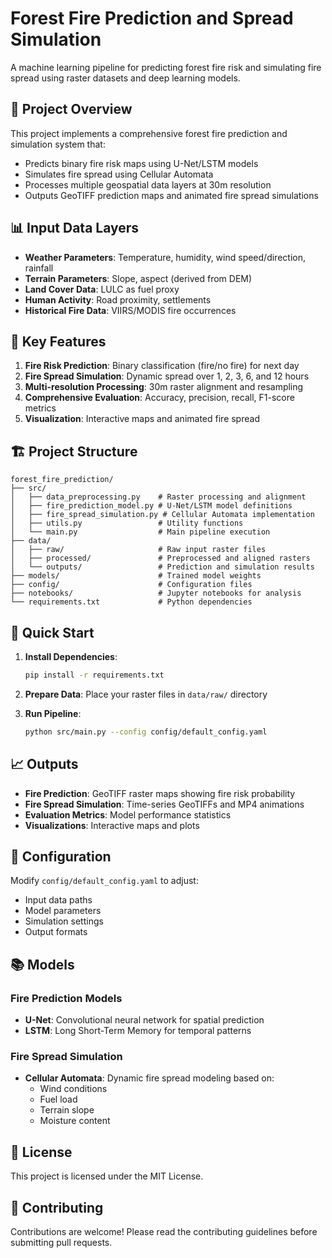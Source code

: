 # Forest Fire Prediction and Spread Simulation

A machine learning pipeline for predicting forest fire risk and simulating fire spread using raster datasets and deep learning models.

## 🌲 Project Overview

This project implements a comprehensive forest fire prediction and simulation system that:
- Predicts binary fire risk maps using U-Net/LSTM models
- Simulates fire spread using Cellular Automata
- Processes multiple geospatial data layers at 30m resolution
- Outputs GeoTIFF prediction maps and animated fire spread simulations

## 📊 Input Data Layers

- **Weather Parameters**: Temperature, humidity, wind speed/direction, rainfall
- **Terrain Parameters**: Slope, aspect (derived from DEM)
- **Land Cover Data**: LULC as fuel proxy
- **Human Activity**: Road proximity, settlements
- **Historical Fire Data**: VIIRS/MODIS fire occurrences

## 🎯 Key Features

1. **Fire Risk Prediction**: Binary classification (fire/no fire) for next day
2. **Fire Spread Simulation**: Dynamic spread over 1, 2, 3, 6, and 12 hours
3. **Multi-resolution Processing**: 30m raster alignment and resampling
4. **Comprehensive Evaluation**: Accuracy, precision, recall, F1-score metrics
5. **Visualization**: Interactive maps and animated fire spread

## 🏗️ Project Structure

```
forest_fire_prediction/
├── src/
│   ├── data_preprocessing.py    # Raster processing and alignment
│   ├── fire_prediction_model.py # U-Net/LSTM model definitions
│   ├── fire_spread_simulation.py # Cellular Automata implementation
│   ├── utils.py                 # Utility functions
│   └── main.py                  # Main pipeline execution
├── data/
│   ├── raw/                     # Raw input raster files
│   ├── processed/               # Preprocessed and aligned rasters
│   └── outputs/                 # Prediction and simulation results
├── models/                      # Trained model weights
├── config/                      # Configuration files
├── notebooks/                   # Jupyter notebooks for analysis
└── requirements.txt             # Python dependencies
```

## 🚀 Quick Start

1. **Install Dependencies**:
   ```bash
   pip install -r requirements.txt
   ```

2. **Prepare Data**:
   Place your raster files in `data/raw/` directory

3. **Run Pipeline**:
   ```bash
   python src/main.py --config config/default_config.yaml
   ```

## 📈 Outputs

- **Fire Prediction**: GeoTIFF raster maps showing fire risk probability
- **Fire Spread Simulation**: Time-series GeoTIFFs and MP4 animations
- **Evaluation Metrics**: Model performance statistics
- **Visualizations**: Interactive maps and plots

## 🔧 Configuration

Modify `config/default_config.yaml` to adjust:
- Input data paths
- Model parameters
- Simulation settings
- Output formats

## 📚 Models

### Fire Prediction Models
- **U-Net**: Convolutional neural network for spatial prediction
- **LSTM**: Long Short-Term Memory for temporal patterns

### Fire Spread Simulation
- **Cellular Automata**: Dynamic fire spread modeling based on:
  - Wind conditions
  - Fuel load
  - Terrain slope
  - Moisture content

## 📝 License

This project is licensed under the MIT License.

## 👥 Contributing

Contributions are welcome! Please read the contributing guidelines before submitting pull requests.
